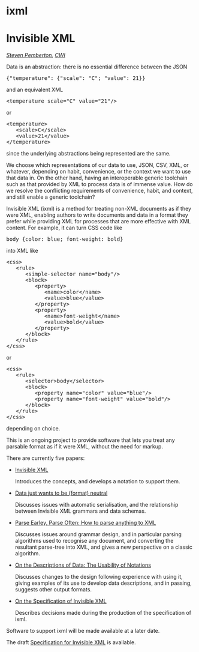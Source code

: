# ixml

<h1>Invisible XML</h1>

<p><em><a href="http://www.cwi.nl/~steven/">Steven Pemberton</a>, <a
href="http://www.cwi.nl/">CWI</a></em></p>

<p>Data is an abstraction: there is no essential difference between the JSON</p>
<pre>{"temperature": {"scale": "C"; "value": 21}}</pre>

<p>and an equivalent XML</p>
<pre>&lt;temperature scale="C" value="21"/&gt;</pre>

<p>or</p>
<pre>&lt;temperature&gt;
   &lt;scale&gt;C&lt;/scale&gt;
   &lt;value&gt;21&lt;/value&gt;
&lt;/temperature&gt;</pre>

<p>since the underlying abstractions being represented are the same. </p>

<p>We choose which representations of our data to use, JSON, CSV, XML, or
whatever, depending on habit, convenience, or the context we want to use that
data in. On the other hand, having an interoperable generic toolchain such as
that provided by XML to process data is of immense value. How do we resolve the
conflicting requirements of convenience, habit, and context, and still enable a
generic toolchain? </p>

<p>Invisible XML (ixml) is a method for treating non-XML documents as if they
were XML, enabling authors to write documents and data in a format they prefer
while providing XML for processes that are more effective with XML content. For
example, it can turn CSS code like</p>
<pre>body {color: blue; font-weight: bold}</pre>

<p>into XML like</p>
<pre>&lt;css&gt;
   &lt;rule&gt;
      &lt;simple-selector name="body"/&gt;
      &lt;block&gt;
         &lt;property&gt;
            &lt;name&gt;color&lt;/name&gt;
            &lt;value&gt;blue&lt;/value&gt;
         &lt;/property&gt;
         &lt;property&gt;
            &lt;name&gt;font-weight&lt;/name&gt;
            &lt;value&gt;bold&lt;/value&gt;
         &lt;/property&gt;
      &lt;/block&gt;
   &lt;/rule&gt;
&lt;/css&gt;</pre>

<p>or</p>
<pre>&lt;css&gt;
   &lt;rule&gt;
      &lt;selector&gt;body&lt;/selector&gt;
      &lt;block&gt;
         &lt;property name="color" value="blue"/&gt;
         &lt;property name="font-weight" value="bold"/&gt;
      &lt;/block&gt;
   &lt;/rule&gt;
&lt;/css&gt;</pre>

<p>depending on choice.</p>

<p>This is an ongoing project to provide software that lets you treat any
parsable format as if it were XML, without the need for markup. </p>

<p>There are currently five papers:</p>
<ul>
  <li><a
    href="http://www.cwi.nl/~steven/Talks/2013/08-07-invisible-xml/invisible-xml-3.html">Invisible
    XML</a> 
    <p>Introduces the concepts, and develops a notation to support them.</p>
  </li>
  <li><a href="http://www.cwi.nl/~steven/Talks/2016/02-12-prague/data.html">Data just wants to be
    (format) neutral</a> 
    <p>Discusses issues with automatic serialisation, and the relationship
    between Invisible XML grammars and data schemas.</p>
  </li>
  <li><a href="http://www.cwi.nl/~steven/Talks/2016/06-05-london/xml-london.html">Parse Earley, Parse
    Often: How to parse anything to XML</a> 
    <p>Discusses issues around grammar design, and in particular parsing
    algorithms used to recognise any document, and converting the resultant
    parse-tree into XML, and gives a new perspective on a classic algorithm.</p>
  </li>
  <li><a
    href="http://archive.xmlprague.cz/2017/files/xmlprague-2017-proceedings.pdf#page=155">On
    the Descriptions of Data: The Usability of Notations</a> 
    <p>Discusses changes to the design following experience with using it,
    giving examples of its use to develop data descriptions, and in passing,
    suggests other output formats.</p>
  </li>
  <li><a
    href="https://archive.xmlprague.cz/2019/files/xmlprague-2019-proceedings.pdf#page=425">On
    the Specification of Invisible XML</a>
    <p>Describes decisions made during the production of the specification of
    ixml.</p>
  </li>
</ul>

<p>Software to support ixml will be made available at a later date.</p>

<p>The draft <a href="http://www.cwi.nl/~steven/ixml-specification.html">Specification for Invisible
XML</a> is available.</p>
